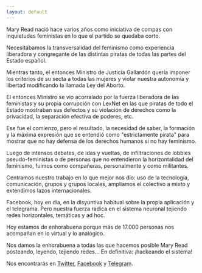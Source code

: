 ```yaml
---
layout: default
---
```


Mary Read nació hace varios años como iniciativa de compas con inquietudes feministas en lo que el partido se quedaba corto.

Necesitábamos la transversalidad del feminismo como experiencia liberadora y congregante de las distintas piratas de todas las partes del Estado español.

Mientras tanto, el entonces Ministro de Justicia Gallardón quería imponer los criterios de su secta a todas las mujeres y violar nuestra autonomía y libertad modificando la llamada Ley del Aborto. 

El entonces Ministro se vio acorralado por la fuerza liberadora de las feministas y su propia corrupción con LexNet en las que piratas de todo el Estado mostraban sus defectos y su violación de derechos como la privacidad, la separación efectiva de poderes, etc.

Ese fue el comienzo, pero el resultado, la necesidad de saber, la formación y la máxima expresión que se entendió como "estrictamente pirata" para mostrar que no hay defensa de los derechos humanos si no hay feminismo.

Luego de intensos debates, de idas y vueltas, de infiltraciones de lobbies pseudo-feministas o de personas que no entendieron la horizontalidad del feminismo, fuimos como compañeras, personalmente y como militantes.

Centramos nuestro trabajo en lo que mejor nos dio: uso de la tecnología, comunicación, grupos y grupos locales, ampliamos el colectivo a mixto y extendimos lazos internacionales.

Facebook, hoy en día, en la disyuntiva habitual sobre la propia aplicación y el telegrama. Pero nuestra fuerza radica en el sistema neuronal tejiendo redes horizontales, temáticas y ad hoc.

Hoy estamos de enhorabuena porque más de 17.000 personas nos acompañan en lo virtual y lo analógico.

Nos damos la enhorabuena a todas las que hacemos posible Mary Read posteando, leyendo, tejiendo redes... En definitiva: ¡hackeando el sistema!

Nos encontrarás en [Twitter](https://twitter.com/MaryReadP), [Facebook](https://www.facebook.com/MaryReadP/) y [Telegram](https://t.me/feminismos).